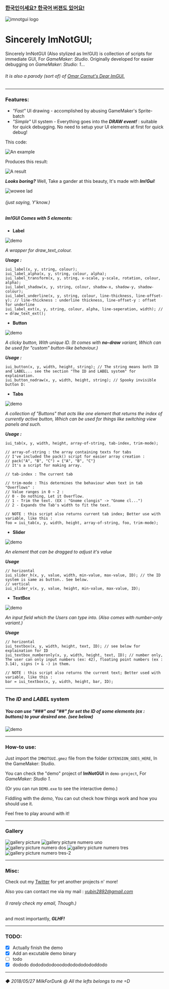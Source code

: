 ### [한국인이세요? 한국어 버젼도 있어요!](README-KOR.md)


![imnotgui logo](https://TandyRum1024.github.io/imnotgui_huge.png)

# Sincerely ImNotGUI;


Sincerely ImNotGUI (Also stylized as Im!GUI) is collection of scripts for immediate GUI, For *GameMaker: Studio*.
Originally developed for easier debugging on *GameMaker: Studio: 1*...
###### It is also a parody (sort of) of [Omar Cornut's Dear ImGUI.](https://github.com/ocornut/imgui)
&NewLine;

---

### Features:
* *"Fast"* UI drawing - accomplished by abusing GameMaker's Sprite-batch
* *"Simple"* UI system - Everything goes into the ***DRAW event!*** : suitable for quick debugging. No need to setup your UI elements at first for quick debug!

This code:

![An example](https://TandyRum1024.github.io/imnotgui/example-code.png)

Produces this result:

![A result](https://TandyRum1024.github.io/imnotgui/example-result.png)

***Looks boring?*** Well, Take a gander at this beauty, It's made with ***Im!Gui***!

![wowee lad](https://TandyRum1024.github.io/imnotgui/gal2.png)

###### *(just saying, Y'know.)*
&NewLine;
##### **Im!GUI** Comes with 5 elements:

* **Label**

![demo](https://TandyRum1024.github.io/imnotgui/example-label.png)

*A wrapper for draw_text_colour.*

***Usage :***

```
iui_label(x, y, string, colour);
iui_label_alpha(x, y, string, colour, alpha);
iui_label_transform(x, y, string, x-scale, y-scale, rotation, colour, alpha);
iui_label_shadow(x, y, string, colour, shadow-x, shadow-y, shadow-colour);
iui_label_underline(x, y, string, colour, line-thickness, line-offset-y); // line-thickness : underline thickness, line-offset-y : offset for underline
iui_label_ext(x, y, string, colour, alpha, line-seperation, width); // = draw_text_ext();
```

* **Button**

![demo](https://TandyRum1024.github.io/imnotgui/example-button.png)

*A clicky button, With unique ID. (It comes with ***no-draw*** variant, Which can be used for "custom" button-like behaviour.)*

***Usage :***

```
iui_button(x, y, width, height, string); // The string means both ID and LABEL... see the section "The ID and LABEL system" for explaination.
iui_button_nodraw(x, y, width, height, string); // Spooky invisible button D:
```

* **Tabs**

![demo](https://TandyRum1024.github.io/imnotgui/example-tabs.png)

*A collection of "Buttons" that acts like one element that returns the index of currently active button, Which can be used for things like switching view panels and such.*

***Usage :***

```
iui_tab(x, y, width, height, array-of-string, tab-index, trim-mode);

// array-of-string : the array containing texts for tabs
// I've included the pack() script for easier array creation :
// pack("A", "B", "C") = {"A", "B", "C"}
// It's a script for making array.

// tab-index : The current tab

// trim-mode : This determines the behaviour when text in tab "Overflows" :
// Value ranges in 0 ~ 2 :
// 0 - Do nothing, Let it Overflow.
// 1 - Trim the text. (EX : "Gnome clongis" -> "Gnome cl...")
// 2 - Expands the Tab's width to fit the text.

// NOTE : this script also returns current tab index; Better use with variable, like this :
foo = iui_tab(x, y, width, height, array-of-string, foo, trim-mode);
```

* **Slider**

![demo](https://TandyRum1024.github.io/imnotgui/example-slider.png)

*An element that can be dragged to adjust it's value*

***Usage***

```
// horizontal
iui_slider_h(x, y, value, width, min-value, max-value, ID); // the ID system is same as button.. See below.
// vertical
iui_slider_v(x, y, value, height, min-value, max-value, ID);
```

* **TextBox**

![demo](https://TandyRum1024.github.io/imnotgui/example-textbox.png)

*An input field which the Users can type into. (Also comes with number-only variant.)*

***Usage***

```
// horizontal
iui_textbox(x, y, width, height, text, ID); // see below for explaination for ID
iui_textbox_numberonly(x, y, width, height, text, ID); // number only, The user can only input numbers (ex: 42), floating point numbers (ex : 3.14), signs (+ & -) in them.

// NOTE : this script also returns the current text; Better used with variable, like this :
bar = iui_textbox(x, y, width, height, bar, ID);
```

---
### The ***ID*** and ***LABEL*** system
##### You can use "###" and "##" for set the ID of some elements (ex : buttons) to your desired one. (see below)
![demo](https://TandyRum1024.github.io/imnotgui/example-id-label.png)

---
### How-to use:

Just import the `IMNOTGUI.gmez` file from the folder `EXTENSION_GOES_HERE`, In the GameMaker: Studio.

You can check the "demo" project of **ImNotGUI** in `demo-project`, For *GameMaker: Studio 1.*

(Or you can run `DEMO.exe` to see the interactive demo.)

Fiddling with the *demo*, You can out check how things work and how you should use it.

Feel free to play around with it!

----------

### Gallery

![gallery picture](https://TandyRum1024.github.io/imnotgui/logo-small.png)
![gallery picture numero uno](https://TandyRum1024.github.io/imnotgui/gal1.png)
![gallery picture numero dos](https://TandyRum1024.github.io/imnotgui/gal2.png)
![gallery picture numero tres](https://TandyRum1024.github.io/imnotgui/gal-demo-button.png)
![gallery picture numero tres-2](https://TandyRum1024.github.io/imnotgui/gal-demo-slider.png)

---

### Misc:

Check out my [Twitter](https://twitter.com/ZIKBAKGURI) for yet another projects n' more!

Also you can contact me via my mail : *yubin2892@gmail.com*

###### (I rarely check my email, Though.)

and most importantly, ***GLHF!***

---

### TODO:

- [x] Actually finish the demo
- [x] Add an excutable demo binary
- [ ] todo
- [x] dododo dododododooodododododododdodo

---

###### ◆ 2018/05/27 MilkForDunk @ All the lefts belongs to me =D